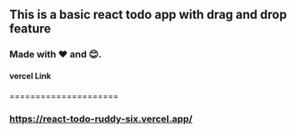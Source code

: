 ## This is a basic react todo app with drag and drop feature

### Made with ❤️ and 😊.


#### vercel Link
=====================
### https://react-todo-ruddy-six.vercel.app/